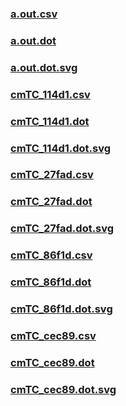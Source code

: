 ### [a.out.csv](a.out.csv)
### [a.out.dot](a.out.dot)
### [a.out.dot.svg](a.out.dot.svg)
### [cmTC_114d1.csv](cmTC_114d1.csv)
### [cmTC_114d1.dot](cmTC_114d1.dot)
### [cmTC_114d1.dot.svg](cmTC_114d1.dot.svg)
### [cmTC_27fad.csv](cmTC_27fad.csv)
### [cmTC_27fad.dot](cmTC_27fad.dot)
### [cmTC_27fad.dot.svg](cmTC_27fad.dot.svg)
### [cmTC_86f1d.csv](cmTC_86f1d.csv)
### [cmTC_86f1d.dot](cmTC_86f1d.dot)
### [cmTC_86f1d.dot.svg](cmTC_86f1d.dot.svg)
### [cmTC_cec89.csv](cmTC_cec89.csv)
### [cmTC_cec89.dot](cmTC_cec89.dot)
### [cmTC_cec89.dot.svg](cmTC_cec89.dot.svg)
